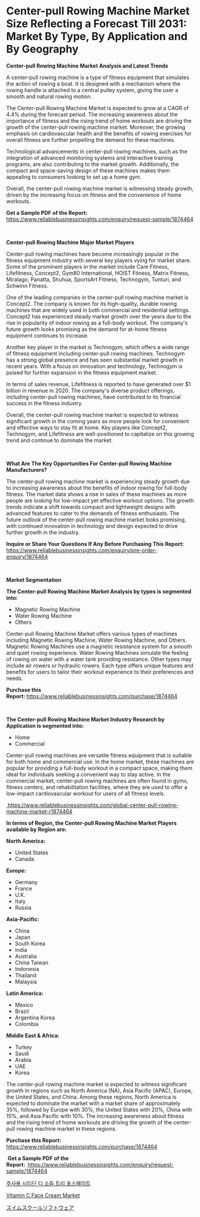 <p><h1>Center-pull Rowing Machine Market Size Reflecting a Forecast Till 2031: Market By Type, By Application and By Geography</h1></p><p><strong>Center-pull Rowing Machine Market Analysis and Latest Trends</strong></p>
<p><p>A center-pull rowing machine is a type of fitness equipment that simulates the action of rowing a boat. It is designed with a mechanism where the rowing handle is attached to a central pulley system, giving the user a smooth and natural rowing motion.</p><p>The Center-pull Rowing Machine Market is expected to grow at a CAGR of 4.4% during the forecast period. The increasing awareness about the importance of fitness and the rising trend of home workouts are driving the growth of the center-pull rowing machine market. Moreover, the growing emphasis on cardiovascular health and the benefits of rowing exercises for overall fitness are further propelling the demand for these machines.</p><p>Technological advancements in center-pull rowing machines, such as the integration of advanced monitoring systems and interactive training programs, are also contributing to the market growth. Additionally, the compact and space-saving design of these machines makes them appealing to consumers looking to set up a home gym.</p><p>Overall, the center-pull rowing machine market is witnessing steady growth, driven by the increasing focus on fitness and the convenience of home workouts.</p></p>
<p><strong>Get a Sample PDF of the Report:&nbsp;</strong> <a href="https://www.reliablebusinessinsights.com/enquiry/request-sample/1874464">https://www.reliablebusinessinsights.com/enquiry/request-sample/1874464</a></p>
<p>&nbsp;</p>
<p><strong>Center-pull Rowing Machine Major Market Players</strong></p>
<p><p>Center-pull rowing machines have become increasingly popular in the fitness equipment industry with several key players vying for market share. Some of the prominent players in the market include Care Fitness, Lifefitness, Concept2, Gym80 International, HOIST Fitness, Matrix Fitness, Miralago, Panatta, Shuhua, SportsArt Fitness, Technogym, Tunturi, and Schwinn Fitness.</p><p>One of the leading companies in the center-pull rowing machine market is Concept2. The company is known for its high-quality, durable rowing machines that are widely used in both commercial and residential settings. Concept2 has experienced steady market growth over the years due to the rise in popularity of indoor rowing as a full-body workout. The company's future growth looks promising as the demand for at-home fitness equipment continues to increase.</p><p>Another key player in the market is Technogym, which offers a wide range of fitness equipment including center-pull rowing machines. Technogym has a strong global presence and has seen substantial market growth in recent years. With a focus on innovation and technology, Technogym is poised for further expansion in the fitness equipment market.</p><p>In terms of sales revenue, Lifefitness is reported to have generated over $1 billion in revenue in 2020. The company's diverse product offerings, including center-pull rowing machines, have contributed to its financial success in the fitness industry.</p><p>Overall, the center-pull rowing machine market is expected to witness significant growth in the coming years as more people look for convenient and effective ways to stay fit at home. Key players like Concept2, Technogym, and Lifefitness are well-positioned to capitalize on this growing trend and continue to dominate the market.</p></p>
<p>&nbsp;</p>
<p><strong>What Are The Key Opportunities For Center-pull Rowing Machine Manufacturers?</strong></p>
<p><p>The center-pull rowing machine market is experiencing steady growth due to increasing awareness about the benefits of indoor rowing for full-body fitness. The market data shows a rise in sales of these machines as more people are looking for low-impact yet effective workout options. The growth trends indicate a shift towards compact and lightweight designs with advanced features to cater to the demands of fitness enthusiasts. The future outlook of the center-pull rowing machine market looks promising, with continued innovation in technology and design expected to drive further growth in the industry.</p></p>
<p><strong>Inquire or Share Your Questions If Any Before Purchasing This Report:</strong> <a href="https://www.reliablebusinessinsights.com/enquiry/pre-order-enquiry/1874464">https://www.reliablebusinessinsights.com/enquiry/pre-order-enquiry/1874464</a></p>
<p>&nbsp;</p>
<p><strong>Market Segmentation</strong></p>
<p><strong>The Center-pull Rowing Machine Market Analysis by types is segmented into:</strong></p>
<p><ul><li>Magnetic Rowing Machine</li><li>Water Rowing Machine</li><li>Others</li></ul></p>
<p><p>Center-pull Rowing Machine Market offers various types of machines including Magnetic Rowing Machine, Water Rowing Machine, and Others. Magnetic Rowing Machines use a magnetic resistance system for a smooth and quiet rowing experience. Water Rowing Machines simulate the feeling of rowing on water with a water tank providing resistance. Other types may include air rowers or hydraulic rowers. Each type offers unique features and benefits for users to tailor their workout experience to their preferences and needs.</p></p>
<p><strong>Purchase this Report:&nbsp;</strong><a href="https://www.reliablebusinessinsights.com/purchase/1874464">https://www.reliablebusinessinsights.com/purchase/1874464</a></p>
<p>&nbsp;</p>
<p><strong>The Center-pull Rowing Machine Market Industry Research by Application is segmented into:</strong></p>
<p><ul><li>Home</li><li>Commercial</li></ul></p>
<p><p>Center-pull rowing machines are versatile fitness equipment that is suitable for both home and commercial use. In the home market, these machines are popular for providing a full-body workout in a compact space, making them ideal for individuals seeking a convenient way to stay active. In the commercial market, center-pull rowing machines are often found in gyms, fitness centers, and rehabilitation facilities, where they are used to offer a low-impact cardiovascular workout for users of all fitness levels.</p></p>
<p><a href="https://www.reliablebusinessinsights.com/global-center-pull-rowing-machine-market-r1874464">&nbsp;https://www.reliablebusinessinsights.com/global-center-pull-rowing-machine-market-r1874464</a></p>
<p><strong>In terms of Region, the Center-pull Rowing Machine Market Players available by Region are:</strong></p>
<p>
    <p> <strong> North America: </strong>
        <ul>
            <li>United States</li>
            <li>Canada</li>
        </ul>
        </p> 
    <p> <strong> Europe: </strong>
        <ul>
            <li>Germany</li>
            <li>France</li>
            <li>U.K.</li>
            <li>Italy</li>
            <li>Russia</li>
        </ul>
        </p> 
    <p> <strong> Asia-Pacific: </strong>
        <ul>
            <li>China</li>
            <li>Japan</li>
            <li>South Korea</li>
            <li>India</li>
            <li>Australia</li>
            <li>China Taiwan</li>
            <li>Indonesia</li>
            <li>Thailand</li>
            <li>Malaysia</li>
        </ul>
        </p> 
    <p> <strong> Latin America: </strong>
        <ul>
            <li>Mexico</li>
            <li>Brazil</li>
            <li>Argentina Korea</li>
            <li>Colombia</li>
        </ul>
        </p> 
    <p> <strong> Middle East & Africa: </strong>
        <ul>
            <li>Turkey</li>
            <li>Saudi</li>
            <li>Arabia</li>
            <li>UAE</li>
            <li>Korea</li>
        </ul>
    </p>
    </p>
<p><p>The center-pull rowing machine market is expected to witness significant growth in regions such as North America (NA), Asia Pacific (APAC), Europe, the United States, and China. Among these regions, North America is expected to dominate the market with a market share of approximately 35%, followed by Europe with 30%, the United States with 20%, China with 15%, and Asia Pacific with 10%. The increasing awareness about fitness and the rising trend of home workouts are driving the growth of the center-pull rowing machine market in these regions.</p></p>
<p><strong>Purchase this Report: </strong><a href="https://www.reliablebusinessinsights.com/purchase/1874464">https://www.reliablebusinessinsights.com/purchase/1874464</a></p>
<p>&nbsp;<strong>Get a Sample PDF of the Report:&nbsp;&nbsp;</strong><a href="https://www.reliablebusinessinsights.com/enquiry/request-sample/1874464">https://www.reliablebusinessinsights.com/enquiry/request-sample/1874464</a></p>
<p><strong></strong></p>
<p><p><a href="https://github.com/Nicolasrown5/Market-Research-Report-List-1/blob/main/9195090154164.md">주사용 시티딘 디 소듐 트리 포스페이트</a></p><p><a href="https://github.com/nandosuryapratama/Market-Research-Report-List-1/blob/main/vitamin-c-face-cream-market.md">Vitamin C Face Cream Market</a></p><p><a href="https://github.com/mohamedbakry57/Market-Research-Report-List-4/blob/main/3112483145628.md">スイムスクールソフトウェア</a></p></p>
